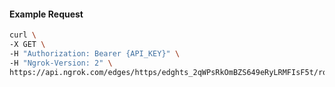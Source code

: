 <!-- Code generated for API Clients. DO NOT EDIT. -->

#### Example Request

```bash
curl \
-X GET \
-H "Authorization: Bearer {API_KEY}" \
-H "Ngrok-Version: 2" \
https://api.ngrok.com/edges/https/edghts_2qWPsRkOmBZS649eRyLRMFIsF5t/routes/edghtsrt_2qWPsTP8Z1XLvq8ZBiuFxjlj43b/ip_restriction
```
